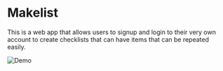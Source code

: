 # Makelist

This is a web app that allows users to signup and login to their very own account to create checklists that can have items that can be repeated easily.

![Demo](https://user-images.githubusercontent.com/99520247/228629855-0f98e18c-243f-4650-a9ec-e6000cc90c9a.gif)
